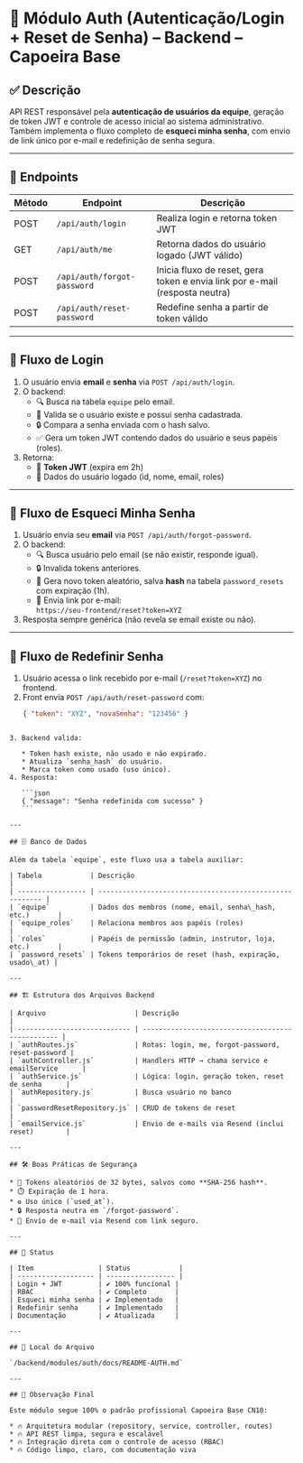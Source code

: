 # 🔐 Módulo Auth (Autenticação/Login + Reset de Senha) – Backend – Capoeira Base

## ✅ Descrição
API REST responsável pela **autenticação de usuários da equipe**, geração de token JWT e controle de acesso inicial ao sistema administrativo.  
Também implementa o fluxo completo de **esqueci minha senha**, com envio de link único por e-mail e redefinição de senha segura.

---

## 🔗 Endpoints

| Método | Endpoint                     | Descrição                                                                 |
|--------|-------------------------------|---------------------------------------------------------------------------|
| POST   | `/api/auth/login`            | Realiza login e retorna token JWT                                         |
| GET    | `/api/auth/me`               | Retorna dados do usuário logado (JWT válido)                              |
| POST   | `/api/auth/forgot-password`  | Inicia fluxo de reset, gera token e envia link por e-mail (resposta neutra) |
| POST   | `/api/auth/reset-password`   | Redefine senha a partir de token válido                                   |

---

## 🔐 Fluxo de Login

1. O usuário envia **email** e **senha** via `POST /api/auth/login`.
2. O backend:
   - 🔍 Busca na tabela `equipe` pelo email.
   - 🔑 Valida se o usuário existe e possui senha cadastrada.
   - 🔒 Compara a senha enviada com o hash salvo.
   - ✅ Gera um token JWT contendo dados do usuário e seus papéis (roles).
3. Retorna:
   - 🔑 **Token JWT** (expira em 2h)
   - 👤 Dados do usuário logado (id, nome, email, roles)

---

## 🔑 Fluxo de Esqueci Minha Senha

1. Usuário envia seu **email** via `POST /api/auth/forgot-password`.
2. O backend:
   - 🔍 Busca usuário pelo email (se não existir, responde igual).
   - 🔒 Invalida tokens anteriores.
   - 🔑 Gera novo token aleatório, salva **hash** na tabela `password_resets` com expiração (1h).
   - 📧 Envia link por e-mail:  
     `https://seu-frontend/reset?token=XYZ`
3. Resposta sempre genérica (não revela se email existe ou não).

---

## 🔑 Fluxo de Redefinir Senha

1. Usuário acessa o link recebido por e-mail (`/reset?token=XYZ`) no frontend.
2. Front envia `POST /api/auth/reset-password` com:
   ```json
   { "token": "XYZ", "novaSenha": "123456" }
````

3. Backend valida:

   * Token hash existe, não usado e não expirado.
   * Atualiza `senha_hash` do usuário.
   * Marca token como usado (uso único).
4. Resposta:

   ```json
   { "message": "Senha redefinida com sucesso" }
   ```

---

## 🗄️ Banco de Dados

Além da tabela `equipe`, este fluxo usa a tabela auxiliar:

| Tabela            | Descrição                                                |
| ----------------- | -------------------------------------------------------- |
| `equipe`          | Dados dos membros (nome, email, senha\_hash, etc.)       |
| `equipe_roles`    | Relaciona membros aos papéis (roles)                     |
| `roles`           | Papéis de permissão (admin, instrutor, loja, etc.)       |
| `password_resets` | Tokens temporários de reset (hash, expiração, usado\_at) |

---

## 🏗️ Estrutura dos Arquivos Backend

| Arquivo                      | Descrição                                         |
| ---------------------------- | ------------------------------------------------- |
| `authRoutes.js`              | Rotas: login, me, forgot-password, reset-password |
| `authController.js`          | Handlers HTTP → chama service e emailService      |
| `authService.js`             | Lógica: login, geração token, reset de senha      |
| `authRepository.js`          | Busca usuário no banco                            |
| `passwordResetRepository.js` | CRUD de tokens de reset                           |
| `emailService.js`            | Envio de e-mails via Resend (inclui reset)        |

---

## 🛠️ Boas Práticas de Segurança

* 🔑 Tokens aleatórios de 32 bytes, salvos como **SHA-256 hash**.
* ⏱️ Expiração de 1 hora.
* ♻️ Uso único (`used_at`).
* 🔒 Resposta neutra em `/forgot-password`.
* 📧 Envio de e-mail via Resend com link seguro.

---

## 🎯 Status

| Item                | Status            |
| ------------------- | ----------------- |
| Login + JWT         | ✔️ 100% funcional |
| RBAC                | ✔️ Completo       |
| Esqueci minha senha | ✔️ Implementado   |
| Redefinir senha     | ✔️ Implementado   |
| Documentação        | ✔️ Atualizada     |

---

## 📜 Local do Arquivo

`/backend/modules/auth/docs/README-AUTH.md`

---

## 🚀 Observação Final

Este módulo segue 100% o padrão profissional Capoeira Base CN10:

* 🔥 Arquitetura modular (repository, service, controller, routes)
* 🔥 API REST limpa, segura e escalável
* 🔥 Integração direta com o controle de acesso (RBAC)
* 🔥 Código limpo, claro, com documentação viva

